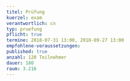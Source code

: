 ```yaml
---
titel: Prüfung
kuerzel: exam
verantwortlich: cn
typ: pruefung
pflicht: true
termine: 2018-07-31 13:00, 2018-09-27 13:00 
empfohlene-voraussetzungen:
published: true
anzahl: 120 Teilnehmer
dauer: 180
raum: 3.216
---
```


